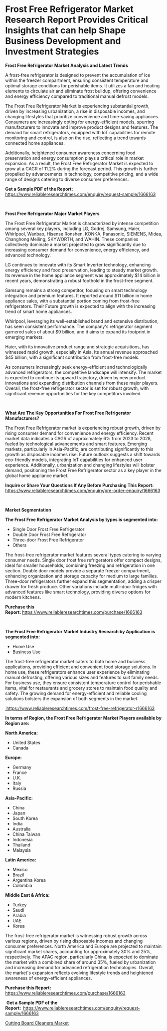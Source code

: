 <p><h1>Frost Free Refrigerator Market Research Report Provides Critical Insights that can help Shape Business Development and Investment Strategies</h1></p><p><strong>Frost Free Refrigerator Market Analysis and Latest Trends</strong></p>
<p><p>A frost-free refrigerator is designed to prevent the accumulation of ice within the freezer compartment, ensuring consistent temperature and optimal storage conditions for perishable items. It utilizes a fan and heating elements to circulate air and eliminate frost buildup, offering convenience and energy efficiency compared to traditional manual defrost models.</p><p>The Frost Free Refrigerator Market is experiencing substantial growth, driven by increasing urbanization, a rise in disposable incomes, and changing lifestyles that prioritize convenience and time-saving appliances. Consumers are increasingly opting for energy-efficient models, spurring manufacturers to innovate and improve product designs and features. The demand for smart refrigerators, equipped with IoT capabilities for remote monitoring and control, is also on the rise, reflecting a trend towards connected home appliances.</p><p>Additionally, heightened consumer awareness concerning food preservation and energy consumption plays a critical role in market expansion. As a result, the Frost Free Refrigerator Market is expected to grow at a CAGR of 11.2% during the forecast period. This growth is further propelled by advancements in technology, competitive pricing, and a wide range of designs catering to diverse consumer preferences.</p></p>
<p><strong>Get a Sample PDF of the Report:&nbsp;</strong> <a href="https://www.reliableresearchtimes.com/enquiry/request-sample/1666163?utm_campaign=3087&utm_medium=2&utm_source=Github&utm_content=ia&utm_term=06032025&utm_id=frost-free-refrigerator">https://www.reliableresearchtimes.com/enquiry/request-sample/1666163</a></p>
<p>&nbsp;</p>
<p><strong>Frost Free Refrigerator Major Market Players</strong></p>
<p><p>The Frost Free Refrigerator Market is characterized by intense competition among several key players, including LG, Godrej, Samsung, Haier, Whirlpool, Wanbao, Hisense Ronshen, KONKA, Panasonic, SIEMENS, Midea, Changhong Meiling, SKYWORTH, and WAHIN. These companies collectively dominate a market projected to grow significantly due to increasing consumer demand for convenience, energy efficiency, and advanced technology.</p><p>LG continues to innovate with its Smart Inverter technology, enhancing energy efficiency and food preservation, leading to steady market growth. Its revenue in the home appliance segment was approximately $14 billion in recent years, demonstrating a robust foothold in the frost-free segment.</p><p>Samsung remains a strong competitor, focusing on smart technology integration and premium features. It reported around $11 billion in home appliance sales, with a substantial portion coming from frost-free refrigerators. Their Future growth is expected to align with the increasing trend of smart home appliances.</p><p>Whirlpool, leveraging its well-established brand and extensive distribution, has seen consistent performance. The company's refrigerator segment garnered sales of about $9 billion, and it aims to expand its footprint in emerging markets.</p><p>Haier, with its innovative product range and strategic acquisitions, has witnessed rapid growth, especially in Asia. Its annual revenue approached $45 billion, with a significant contribution from frost-free models.</p><p>As consumers increasingly seek energy-efficient and technologically advanced refrigerators, the competitive landscape will intensify. The market is expected to continue its upward trajectory, driven by new product innovations and expanding distribution channels from these major players. Overall, the frost-free refrigerator sector is set for robust growth, with significant revenue opportunities for the key competitors involved.</p></p>
<p>&nbsp;</p>
<p><strong>What Are The Key Opportunities For Frost Free Refrigerator Manufacturers?</strong></p>
<p><p>The Frost Free Refrigerator market is experiencing robust growth, driven by rising consumer demand for convenience and energy efficiency. Recent market data indicates a CAGR of approximately 6% from 2023 to 2028, fueled by technological advancements and smart features. Emerging markets, particularly in Asia-Pacific, are contributing significantly to this growth as disposable incomes rise. Future outlook suggests a shift towards eco-friendly models, integrating IoT capabilities for enhanced user experience. Additionally, urbanization and changing lifestyles will bolster demand, positioning the Frost Free Refrigerator sector as a key player in the global home appliance market.</p></p>
<p><strong>Inquire or Share Your Questions If Any Before Purchasing This Report:</strong> <a href="https://www.reliableresearchtimes.com/enquiry/pre-order-enquiry/1666163?utm_campaign=3087&utm_medium=2&utm_source=Github&utm_content=ia&utm_term=06032025&utm_id=frost-free-refrigerator">https://www.reliableresearchtimes.com/enquiry/pre-order-enquiry/1666163</a></p>
<p>&nbsp;</p>
<p><strong>Market Segmentation</strong></p>
<p><strong>The Frost Free Refrigerator Market Analysis by types is segmented into:</strong></p>
<p><ul><li>Single Door Frost Free Refrigerator</li><li>Double Door Frost Free Refrigerator</li><li>Three-door Frost Free Refrigerator</li><li>Others</li></ul></p>
<p><p>The frost-free refrigerator market features several types catering to varying consumer needs. Single door frost free refrigerators offer compact designs, ideal for smaller households, combining freezing and refrigeration in one section. Double door models provide a separate freezer compartment, enhancing organization and storage capacity for medium to large families. Three-door refrigerators further expand this segmentation, adding a crisper drawer for fresh produce. Other variations include multi-door fridges with advanced features like smart technology, providing diverse options for modern kitchens.</p></p>
<p><strong>Purchase this Report:&nbsp;</strong><a href="https://www.reliableresearchtimes.com/purchase/1666163?utm_campaign=3087&utm_medium=2&utm_source=Github&utm_content=ia&utm_term=06032025&utm_id=frost-free-refrigerator">https://www.reliableresearchtimes.com/purchase/1666163</a></p>
<p>&nbsp;</p>
<p><strong>The Frost Free Refrigerator Market Industry Research by Application is segmented into:</strong></p>
<p><ul><li>Home Use</li><li>Business Use</li></ul></p>
<p><p>The frost-free refrigerator market caters to both home and business applications, providing efficient and convenient food storage solutions. In home use, these refrigerators enhance user experience by eliminating manual defrosting, offering various sizes and features to suit family needs. For business use, they ensure consistent temperature control for perishable items, vital for restaurants and grocery stores to maintain food quality and safety. The growing demand for energy-efficient and reliable cooling solutions bolsters the expansion of both segments in the market.</p></p>
<p><a href="https://www.reliableresearchtimes.com/frost-free-refrigerator-r1666163?utm_campaign=3087&utm_medium=2&utm_source=Github&utm_content=ia&utm_term=06032025&utm_id=frost-free-refrigerator">&nbsp;https://www.reliableresearchtimes.com/frost-free-refrigerator-r1666163</a></p>
<p><strong>In terms of Region, the Frost Free Refrigerator Market Players available by Region are:</strong></p>
<p>
    <p> <strong> North America: </strong>
        <ul>
            <li>United States</li>
            <li>Canada</li>
        </ul>
        </p> 
    <p> <strong> Europe: </strong>
        <ul>
            <li>Germany</li>
            <li>France</li>
            <li>U.K.</li>
            <li>Italy</li>
            <li>Russia</li>
        </ul>
        </p> 
    <p> <strong> Asia-Pacific: </strong>
        <ul>
            <li>China</li>
            <li>Japan</li>
            <li>South Korea</li>
            <li>India</li>
            <li>Australia</li>
            <li>China Taiwan</li>
            <li>Indonesia</li>
            <li>Thailand</li>
            <li>Malaysia</li>
        </ul>
        </p> 
    <p> <strong> Latin America: </strong>
        <ul>
            <li>Mexico</li>
            <li>Brazil</li>
            <li>Argentina Korea</li>
            <li>Colombia</li>
        </ul>
        </p> 
    <p> <strong> Middle East & Africa: </strong>
        <ul>
            <li>Turkey</li>
            <li>Saudi</li>
            <li>Arabia</li>
            <li>UAE</li>
            <li>Korea</li>
        </ul>
    </p>
    </p>
<p><p>The frost-free refrigerator market is witnessing robust growth across various regions, driven by rising disposable incomes and changing consumer preferences. North America and Europe are projected to maintain significant market shares, accounting for approximately 30% and 25%, respectively. The APAC region, particularly China, is expected to dominate the market with a combined share of around 35%, fueled by urbanization and increasing demand for advanced refrigeration technologies. Overall, the market's expansion reflects evolving lifestyle trends and heightened awareness of energy-efficient appliances.</p></p>
<p><strong>Purchase this Report: </strong><a href="https://www.reliableresearchtimes.com/purchase/1666163?utm_campaign=3087&utm_medium=2&utm_source=Github&utm_content=ia&utm_term=06032025&utm_id=frost-free-refrigerator">https://www.reliableresearchtimes.com/purchase/1666163</a></p>
<p>&nbsp;<strong>Get a Sample PDF of the Report:&nbsp;&nbsp;</strong><a href="https://www.reliableresearchtimes.com/enquiry/request-sample/1666163?utm_campaign=3087&utm_medium=2&utm_source=Github&utm_content=ia&utm_term=06032025&utm_id=frost-free-refrigerator">https://www.reliableresearchtimes.com/enquiry/request-sample/1666163</a></p>
<p><strong></strong></p>
<p><p><a href="https://github.com/sefathlehki/Market-Research-Report-List-1/blob/main/cutting-board-cleaners-market.md?utm_campaign=3087&utm_medium=2&utm_source=Github&utm_content=ia&utm_term=06032025&utm_id=frost-free-refrigerator">Cutting Board Cleaners Market</a></p></p>